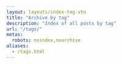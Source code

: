 ```yaml
---
layout: layouts/index-tag.vto
title: "Archive by tag"
description: "Index of all posts by tag"
url: "/tags/"
metas:
  robots: noindex,noarchive
aliases:
  - /tags.html
---
```

